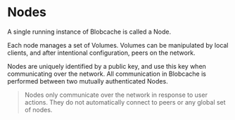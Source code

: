 # Nodes

A single running instance of Blobcache is called a Node.

Each node manages a set of Volumes.
Volumes can be manipulated by local clients, and after intentional configuration, peers on the network.

Nodes are uniquely identified by a public key, and use this key when communicating over the network.
All communication in Blobcache is performed between two mutually authenticated Nodes.

> Nodes only communicate over the network in response to user actions.
They do not automatically connect to peers or any global set of nodes.
